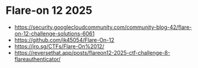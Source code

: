 # Flare-on 12 2025

- https://security.googlecloudcommunity.com/community-blog-42/flare-on-12-challenge-solutions-6061
- https://github.com/jk45054/Flare-On-12
- https://jro.sg/CTFs/Flare-On%2012/
- https://reversethat.app/posts/flareon12-2025-ctf-challenge-8-flareauthenticator/